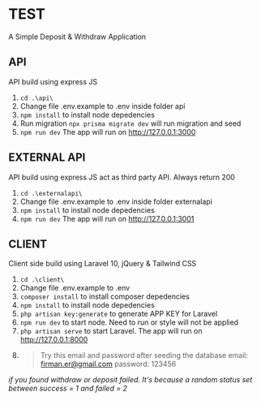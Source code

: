# TEST
A Simple Deposit & Withdraw Application

## API
API build using express JS

1. `cd .\api\`
2. Change file .env.example to .env inside folder api
3. `npm install` to install node depedencies
4. Run migration `npx prisma migrate dev` will run migration and seed
5. `npm run dev` The app will run on http://127.0.0.1:3000

## EXTERNAL API
API build using express JS act as third party API. Always return 200

1. `cd .\externalapi\`
2. Change file .env.example to .env inside folder externalapi
3. `npm install` to install node depedencies
5. `npm run dev` The app will run on http://127.0.0.1:3001

## CLIENT
Client side build using Laravel 10, jQuery & Tailwind CSS

1. `cd .\client\`
2. Change file .env.example to .env
3. `composer install` to install composer depedencies
4. `npm install` to install node depedencies
5. `php artisan key:generate` to generate APP KEY for Laravel
6. `npm run dev` to start node. Need to run or style will not be applied
7. `php artisan serve` to start Laravel. The app will run on http://127.0.0.1:8000
8. > Try this email and password after seeding the database
   > email: firman.er@gmail.com
   > password: 123456

*if you found withdraw or deposit failed. It's because a random status set between success = 1 and failed = 2*

